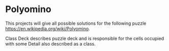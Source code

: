 # Polyomino

This projects will give all possible solutions for the following puzzle https://en.wikipedia.org/wiki/Polyomino.

Class Deck describes puzzle deck and is responsible for the cells occupied with some Detail also described as a class.
